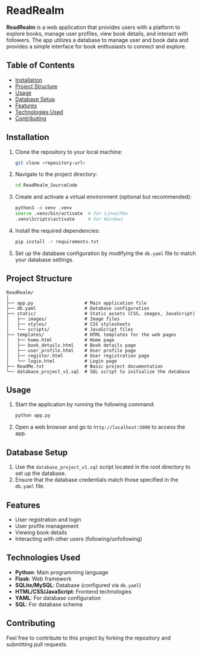 
# ReadRealm

**ReadRealm** is a web application that provides users with a platform to explore books, manage user profiles, view book details, and interact with followers. The app utilizes a database to manage user and book data and provides a simple interface for book enthusiasts to connect and explore.

## Table of Contents

- [Installation](#installation)
- [Project Structure](#project-structure)
- [Usage](#usage)
- [Database Setup](#database-setup)
- [Features](#features)
- [Technologies Used](#technologies-used)
- [Contributing](#contributing)

## Installation

1. Clone the repository to your local machine:

   ```bash
   git clone <repository-url>
   ```

2. Navigate to the project directory:

   ```bash
   cd ReadRealm_SourceCode
   ```

3. Create and activate a virtual environment (optional but recommended):

   ```bash
   python3 -m venv .venv
   source .venv/bin/activate  # For Linux/Mac
   .venv\Scripts\activate     # For Windows
   ```

4. Install the required dependencies:

   ```bash
   pip install -r requirements.txt
   ```

5. Set up the database configuration by modifying the `db.yaml` file to match your database settings.

## Project Structure

```
ReadRealm/
│
├── app.py                   # Main application file
├── db.yaml                  # Database configuration
├── static/                  # Static assets (CSS, images, JavaScript)
│   ├── images/              # Image files
│   ├── styles/              # CSS stylesheets
│   └── scripts/             # JavaScript files
├── templates/               # HTML templates for the web pages
│   ├── home.html            # Home page
│   ├── book_details.html    # Book details page
│   ├── user_profile.html    # User profile page
│   ├── register.html        # User registration page
│   └── login.html           # Login page
├── ReadMe.txt               # Basic project documentation
└── database_project_v1.sql  # SQL script to initialize the database
```

## Usage

1. Start the application by running the following command:

   ```bash
   python app.py
   ```

2. Open a web browser and go to `http://localhost:5000` to access the app.

## Database Setup

1. Use the `database_project_v1.sql` script located in the root directory to set up the database.
2. Ensure that the database credentials match those specified in the `db.yaml` file.

## Features

- User registration and login
- User profile management
- Viewing book details
- Interacting with other users (following/unfollowing)

## Technologies Used

- **Python**: Main programming language
- **Flask**: Web framework
- **SQLite/MySQL**: Database (configured via `db.yaml`)
- **HTML/CSS/JavaScript**: Frontend technologies
- **YAML**: For database configuration
- **SQL**: For database schema

## Contributing

Feel free to contribute to this project by forking the repository and submitting pull requests.
